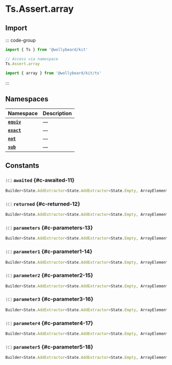 # Ts.Assert.array

## Import

::: code-group

```typescript [Namespace]
import { Ts } from '@wollybeard/kit'

// Access via namespace
Ts.Assert.array
```

```typescript [Barrel]
import { array } from '@wollybeard/kit/ts'
```

:::

## Namespaces

| Namespace                                 | Description |
| ----------------------------------------- | ----------- |
| [**`equiv`**](/api/ts/assert/array/equiv) | —           |
| [**`exact`**](/api/ts/assert/array/exact) | —           |
| [**`not`**](/api/ts/assert/array/not)     | —           |
| [**`sub`**](/api/ts/assert/array/sub)     | —           |

## Constants

### <span style="opacity: 0.6; font-weight: normal; font-size: 0.85em;">`[C]`</span> `awaited`<SourceLink inline href="https://github.com/jasonkuhrt/kit/blob/main/./src/utils/ts/assert/builder-generated/array/$$.ts#L11" /> {#c-awaited-11}

```typescript
Builder<State.AddExtractor<State.AddExtractor<State.Empty, ArrayElement>, Awaited$>>
```

### <span style="opacity: 0.6; font-weight: normal; font-size: 0.85em;">`[C]`</span> `returned`<SourceLink inline href="https://github.com/jasonkuhrt/kit/blob/main/./src/utils/ts/assert/builder-generated/array/$$.ts#L12" /> {#c-returned-12}

```typescript
Builder<State.AddExtractor<State.AddExtractor<State.Empty, ArrayElement>, Returned>>
```

### <span style="opacity: 0.6; font-weight: normal; font-size: 0.85em;">`[C]`</span> `parameters`<SourceLink inline href="https://github.com/jasonkuhrt/kit/blob/main/./src/utils/ts/assert/builder-generated/array/$$.ts#L13" /> {#c-parameters-13}

```typescript
Builder<State.AddExtractor<State.AddExtractor<State.Empty, ArrayElement>, Parameters$>>
```

### <span style="opacity: 0.6; font-weight: normal; font-size: 0.85em;">`[C]`</span> `parameter1`<SourceLink inline href="https://github.com/jasonkuhrt/kit/blob/main/./src/utils/ts/assert/builder-generated/array/$$.ts#L14" /> {#c-parameter1-14}

```typescript
Builder<State.AddExtractor<State.AddExtractor<State.Empty, ArrayElement>, Parameter1>>
```

### <span style="opacity: 0.6; font-weight: normal; font-size: 0.85em;">`[C]`</span> `parameter2`<SourceLink inline href="https://github.com/jasonkuhrt/kit/blob/main/./src/utils/ts/assert/builder-generated/array/$$.ts#L15" /> {#c-parameter2-15}

```typescript
Builder<State.AddExtractor<State.AddExtractor<State.Empty, ArrayElement>, Parameter2>>
```

### <span style="opacity: 0.6; font-weight: normal; font-size: 0.85em;">`[C]`</span> `parameter3`<SourceLink inline href="https://github.com/jasonkuhrt/kit/blob/main/./src/utils/ts/assert/builder-generated/array/$$.ts#L16" /> {#c-parameter3-16}

```typescript
Builder<State.AddExtractor<State.AddExtractor<State.Empty, ArrayElement>, Parameter3>>
```

### <span style="opacity: 0.6; font-weight: normal; font-size: 0.85em;">`[C]`</span> `parameter4`<SourceLink inline href="https://github.com/jasonkuhrt/kit/blob/main/./src/utils/ts/assert/builder-generated/array/$$.ts#L17" /> {#c-parameter4-17}

```typescript
Builder<State.AddExtractor<State.AddExtractor<State.Empty, ArrayElement>, Parameter4>>
```

### <span style="opacity: 0.6; font-weight: normal; font-size: 0.85em;">`[C]`</span> `parameter5`<SourceLink inline href="https://github.com/jasonkuhrt/kit/blob/main/./src/utils/ts/assert/builder-generated/array/$$.ts#L18" /> {#c-parameter5-18}

```typescript
Builder<State.AddExtractor<State.AddExtractor<State.Empty, ArrayElement>, Parameter5>>
```
